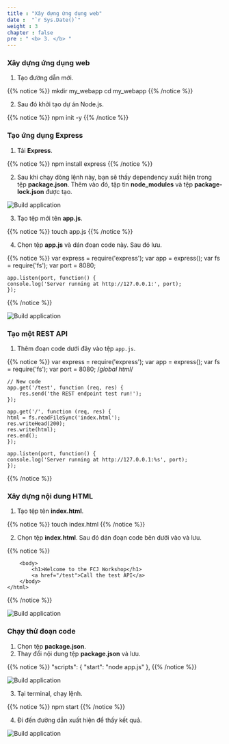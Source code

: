 ```yaml
---
title : "Xây dựng ứng dụng web"
date :  "`r Sys.Date()`" 
weight : 3 
chapter : false
pre : " <b> 3. </b> "
---
```

### Xây dựng ứng dụng web

1. Tạo đường dẫn mới.

{{% notice %}}
    mkdir my_webapp
    cd my_webapp
{{% /notice %}}

2. Sau đó khởi tạo dự án Node.js.

{{% notice %}}
    npm init -y
{{% /notice %}}

### Tạo ứng dụng Express
1. Tải **Express**.

{{% notice %}}
    npm install express
{{% /notice %}}

2. Sau khi chạy dòng lệnh này, bạn sẽ thấy dependency xuất hiện trong tệp **package.json**. Thêm vào đó, tập tin **node_modules**  và tệp **package-lock.json** được tạo.

![Build application](../../images//3.buildapp/3.1buildapp.png?pc=90pt)

3. Tạo tệp mới tên **app.js**.

{{% notice %}}
    touch app.js
{{% /notice %}}

4. Chọn tệp **app.js** và dán đoạn code này. Sau đó lưu.

{{% notice %}}
    var express = require('express');
    var app = express();
    var fs = require('fs');
    var port = 8080;

    app.listen(port, function() {
    console.log('Server running at http://127.0.0.1:', port);
    });
{{% /notice %}}


![Build application](../../images//3.buildapp/3.2buildapp.png?pc=90pt)

### Tạo một REST API

1. Thêm đoạn code dưới đây vào tệp `app.js`.

{{% notice %}}
    var express = require('express');
    var app = express();
    var fs = require('fs');
    var port = 8080;
    /*global html*/

    // New code
    app.get('/test', function (req, res) {
        res.send('the REST endpoint test run!');
    });

    app.get('/', function (req, res) {
    html = fs.readFileSync('index.html');
    res.writeHead(200);
    res.write(html);
    res.end();
    });

    app.listen(port, function() {
    console.log('Server running at http://127.0.0.1:%s', port);
    });
{{% /notice %}}

### Xây dựng nội dung HTML
1. Tạo tệp tên **index.html**.

{{% notice %}}
    touch index.html
{{% /notice %}}

2. Chọn tệp **index.html**. Sau đó dán đoạn code bên dưới vào và lưu.

{{% notice %}}
    <html>
        <head>
            <title>Elastic Beanstalk App</title>
        </head>

        <body>
            <h1>Welcome to the FCJ Workshop</h1>
            <a href="/test">Call the test API</a>
        </body>
    </html>
{{% /notice %}}

![Build application](../../images//3.buildapp/3.4buildapp.png?pc=90pt)

### Chạy thử đoạn code
1. Chọn tệp **package.json**.
2. Thay đổi nội dung tệp **package.json** và lưu.

{{% notice %}}
    "scripts": {
        "start": "node app.js"
    },
{{% /notice %}}

![Build application](../../images//3.buildapp/3.5buildapp.png?pc=90pt)

3. Tại terminal, chạy lệnh.

{{% notice %}}
    npm start
{{% /notice %}}

4. Đi đến đường dẫn xuất hiện để thấy kết quả.

![Build application](/3.buildapp/3.6buildapp.png?pc=90pt)